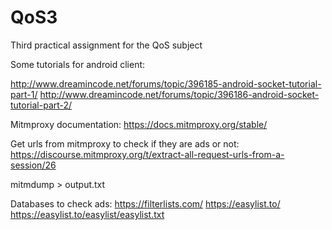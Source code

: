 # QoS3
Third practical assignment for the QoS subject

Some tutorials for android client:

http://www.dreamincode.net/forums/topic/396185-android-socket-tutorial-part-1/
http://www.dreamincode.net/forums/topic/396186-android-socket-tutorial-part-2/

Mitmproxy documentation:
https://docs.mitmproxy.org/stable/

Get urls from mitmproxy to check if they are ads or not:
https://discourse.mitmproxy.org/t/extract-all-request-urls-from-a-session/26

mitmdump > output.txt

Databases to check ads:
https://filterlists.com/
https://easylist.to/
https://easylist.to/easylist/easylist.txt

